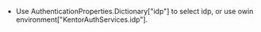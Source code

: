 * Use AuthenticationProperties.Dictionary["idp"] to select idp, or use owin environment["KentorAuthServices.idp"].